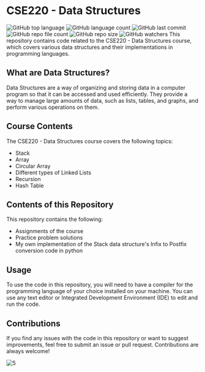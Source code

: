 # CSE220 - Data Structures
![GitHub top language](https://img.shields.io/github/languages/top/shihabmuhtasim/CSE220---Data-Structures?color=BDA9FF) 
![GitHub language count](https://img.shields.io/github/languages/count/shihabmuhtasim/CSE220---Data-Structures?color=BDA9FF) 
![GitHub last commit](https://img.shields.io/github/last-commit/shihabmuhtasim/CSE220---Data-Structures?color=BDA9FF) 
![GitHub repo file count](https://img.shields.io/github/directory-file-count/shihabmuhtasim/CSE220---Data-Structures?color=BDA9FF)
![GitHub repo size](https://img.shields.io/github/repo-size/shihabmuhtasim/CSE220---Data-Structures?color=BDA9FF)
![GitHub watchers](https://img.shields.io/github/watchers/shihabmuhtasim/CSE220---Data-Structures?style=social)
This repository contains code related to the CSE220 - Data Structures course, which covers various data structures and their implementations in programming languages. 

## What are Data Structures?

Data Structures are a way of organizing and storing data in a computer program so that it can be accessed and used efficiently. They provide a way to manage large amounts of data, such as lists, tables, and graphs, and perform various operations on them.

## Course Contents

The CSE220 - Data Structures course covers the following topics:

- Stack
- Array
- Circular Array
- Different types of Linked Lists
- Recursion
- Hash Table

## Contents of this Repository

This repository contains the following:

- Assignments of the course
- Practice problem solutions
- My own implementation of the Stack data structure's Infix to Postfix conversion code in python

## Usage

To use the code in this repository, you will need to have a compiler for the programming language of your choice installed on your machine. You can use any text editor or Integrated Development Environment (IDE) to edit and run the code. 

## Contributions

If you find any issues with the code in this repository or want to suggest improvements, feel free to submit an issue or pull request. Contributions are always welcome! 


![5](https://user-images.githubusercontent.com/92597456/233389062-52f5f7b0-b77b-428c-a52c-66e6cec111d0.png)
